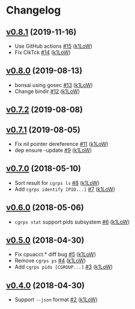 # Changelog

## [v0.8.1](https://github.com/k1LoW/cgrps/compare/v0.8.0...v0.8.1) (2019-11-16)

* Use GitHub actions [#15](https://github.com/k1LoW/cgrps/pull/15) ([k1LoW](https://github.com/k1LoW))
* Fix ClkTck [#14](https://github.com/k1LoW/cgrps/pull/14) ([k1LoW](https://github.com/k1LoW))

## [v0.8.0](https://github.com/k1LoW/cgrps/compare/v0.7.2...v0.8.0) (2019-08-13)

* bonsai using gosec [#13](https://github.com/k1LoW/cgrps/pull/13) ([k1LoW](https://github.com/k1LoW))
* Change bindir [#12](https://github.com/k1LoW/cgrps/pull/12) ([k1LoW](https://github.com/k1LoW))

## [v0.7.2](https://github.com/k1LoW/cgrps/compare/v0.7.1...v0.7.2) (2019-08-08)


## [v0.7.1](https://github.com/k1LoW/cgrps/compare/v0.7.0...v0.7.1) (2019-08-05)

* Fix nil pointer dereference [#11](https://github.com/k1LoW/cgrps/pull/11) ([k1LoW](https://github.com/k1LoW))
* dep ensure -update [#9](https://github.com/k1LoW/cgrps/pull/9) ([k1LoW](https://github.com/k1LoW))

## [v0.7.0](https://github.com/k1LoW/cgrps/compare/v0.6.0...v0.7.0) (2018-05-10)

* Sort result for `cgrps ls` [#8](https://github.com/k1LoW/cgrps/pull/8) ([k1LoW](https://github.com/k1LoW))
* Add `cgrps identify [PID...]` [#7](https://github.com/k1LoW/cgrps/pull/7) ([k1LoW](https://github.com/k1LoW))

## [v0.6.0](https://github.com/k1LoW/cgrps/compare/v0.5.0...v0.6.0) (2018-05-06)

* `cgrps stat` support pids subsystem [#6](https://github.com/k1LoW/cgrps/pull/6) ([k1LoW](https://github.com/k1LoW))

## [v0.5.0](https://github.com/k1LoW/cgrps/compare/v0.4.0...v0.5.0) (2018-04-30)

* Fix cpuacct.* diff bug [#5](https://github.com/k1LoW/cgrps/pull/5) ([k1LoW](https://github.com/k1LoW))
* Remove `cgrps ps` [#4](https://github.com/k1LoW/cgrps/pull/4) ([k1LoW](https://github.com/k1LoW))
* Add `cgrps pids [CGROUP...]` [#3](https://github.com/k1LoW/cgrps/pull/3) ([k1LoW](https://github.com/k1LoW))

## [v0.4.0](https://github.com/k1LoW/cgrps/compare/v0.3.0...v0.4.0) (2018-04-30)

* Support `--json` format [#2](https://github.com/k1LoW/cgrps/pull/2) ([k1LoW](https://github.com/k1LoW))

